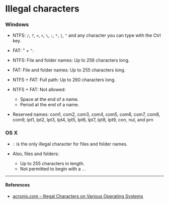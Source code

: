 # Illegal characters

### Windows

- NTFS: `/`, `?`, `<`, `>`, `\`, `:`, `*`, `|`, `"` and any character you can type with the Ctrl key.
- FAT: " + `^`.

- NTFS: File and folder names: Up to 256 characters long.
- FAT: File and folder names: Up to 255 characters long.

- NTFS + FAT: Full path: Up to 260 characters long.

- NTFS + FAT: Not allowed:
  - Space at the end of a name.
  - Period at the end of a name.
  
- Reserved names: com1, com2, com3, com4, com5, com6, com7, com8, com9, lpt1, lpt2, lpt3, lpt4, lpt5, lpt6, lpt7, lpt8, lpt9, con, nul, and prn

### OS X

- `:` is the only illegal character for files and folder names.

- Also, files and folders:
  - Up to 255 characters in length.
  - Not permitted to begin with a `.`.

---

#### References

- [acronis.com - Illegal Characters on Various Operating Systems](https://kb.acronis.com/content/39790)
